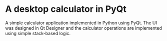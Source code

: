 # A desktop calculator in PyQt

A simple calculator application implemented in Python using PyQt. The UI was designed in Qt Designer and the 
calculator operations are implemented using simple stack-based logic.

